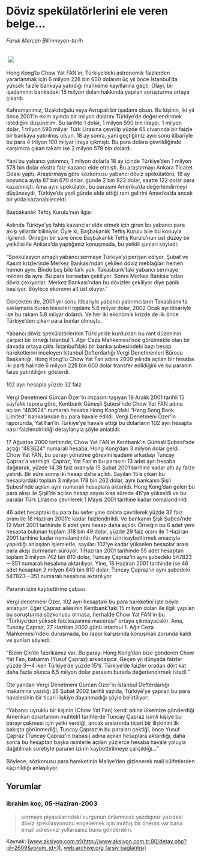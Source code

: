 # Döviz spekülatörlerini ele veren belge...

*Faruk Mercan Bilinmeyen-tarih*

<div>
 <font>
  <img border="0" height="1" src="/web/20030630111331im_/http://www.aksiyon.com.tr/images/blank.gif"/>
 </font>
 <font class="content">
  <p>
   <img border="0" hspace="5" src="http://web.archive.org/web/20030630111331im_/http://www.aksiyon.com.tr/resim/442/30.jpg" vspace="5"/>
  </p>
 </font>
 <font class="content">
  Hong Kong’lu Chow Yat FAN’ın, Türkiye’deki astronomik faizlerden yararlanmak için 6 milyon 228 bin 600 dolarını üç yıl önce İstanbul’da yüksek faizle bankaya yatırdığı mahkeme kayıtlarına geçti. Olayı, bir işadamının bankadaki 15 milyon doları hakkında yapılan soruşturma ortaya çıkardı.
 </font>
 <p>
  <font class="content">
   Kahramanımız, Uzakdoğulu veya Avrupalı bir işadamı olsun. Bu kişinin, iki yıl önce 2001’in ekim ayında bir milyon dolarını Türkiye’de değerlendirmek istediğini düşünelim. Bu tarihte 1 dolar, 1 milyon 590 bin liraydı. 1 milyon dolar, 1 trilyon 590 milyar Türk Lirasına çevrilip yüzde 65 civarında bir faizle bir bankaya yatırılmış olsun. 18 ay sonra, yani geçtiğimiz ayın sonu itibariyle bu para 4 trilyon 100 milyar liraya çıkmıştı. Bu para dolara çevrildiğinde karşımıza çıkan rakam ise 2 milyon 578 bin dolardı.
   <br/>
   <br/>
   Yani bu yabancı yatırımcı, 1 milyon dolarla 18 ay içinde Türkiye’den 1 milyon 578 bin dolar ekstra faiz kazancı elde etmişti. Bu araştırmayı Ankara Ticaret Odası yaptı. Araştırmaya göre sözkonusu yabancı döviz spekülatörü, 18 ay boyunca ayda 87 bin 670 dolar, günde 2 bin 922 dolar, saatte 122 dolar para kazanmıştı. Ama aynı spekülatör, bu parasını Amerika’da değerlendirmeyi düşünseydi, Türkiye’de yedi günde elde ettiği rant gelirini Amerika’da ancak bir yılda kazanabilecekti.
   <br/>
   <br/>
   Başbakanlık Teftiş Kurulu’nun ilgisi
   <br/>
   <br/>
   Aslında Türkiye’ye fahiş kazançlar elde etmek için giren bu yabancı para akışı yıllardır biliniyor. Öyle ki, Başbakanlık Teftiş Kurulu bile bu konuyla ilgilendi. Örneğin bir süre önce Başbakanlık Teftiş Kurulu’nun üst düzey bir yetkilisi ile Ankara’da yaptığımız konuşmada, bu yetkili şunları söyledi:
   <br/>
   <br/>
   “Spekülasyon amaçlı yabancı sermaye Türkiye’yi perişan ediyor. Şubat ve Kasım krizlerinde Merkez Bankası’ndan çekilen döviz meblağları hemen hemen aynı. Binde beş bile fark yok. Takasbank’taki yabancı sermaye miktarı da aynı. Bu para borsadan çekiliyor. Sonra Merkez Bankası’ndan döviz çekiyorlar. Merkez Bankası’ndan bu dövizler çekiliyor diye panik başlıyor. Böylece ekonomi alt üst oluyor.”
   <br/>
   <br/>
   Gerçekten de, 2001 yılı sonu itibariyle yabancı yatırımcıların Takasbank’ta saklamada duran hisseleri toplamı 5.6 milyar dolar, 2002 Ocak ayı itibariyle ise bu rakam 5.8 milyar dolardı. Ve her iki ekonomik krizde de ilk önce Türkiye’den çıkan para bunlar olmuştu.
   <br/>
   <br/>
   Yabancı döviz spekülatörlerinin Türkiye’de kurdukları bu rant düzeninin çarpıcı bir örneği İstanbul 1. Ağır Ceza Mahkemesi’nde görülmekte olan bir davada ortaya çıktı. İstanbul’daki bir banka şubesindeki bazı hesap hareketlerini inceleyen İstanbul Defterdarlığı Vergi Denetmenleri Bürosu Başkanlığı, Hong Kong’lu Chow Yat Fan adına 2000 yılında açılan bir hesaba iki parti halinde 6 milyon 228 bin 600 dolar transfer edildiğini ve bu paranın faize yatırıldığını gösterdi.
   <br/>
   <br/>
   102 ayrı hesapla yüzde 32 faiz
   <br/>
   <br/>
   Vergi Denetmeni Gürcan Özer’in imzasını taşıyan 19 Aralık 2001 tarihli 15 sayfalık rapora göre, Kentbank Güneşli Şubesi’nde Chow Yat FAN adına açılan “483624” numaralı hesaba Hong Kong’daki “Hang Seng Bank Limited” bankasından bu para havale edildi. Vergi Denetmeni Özer’in raporunda, Yat Fan’in Türkiye’ye havale ettiği bu dolarların 102 ayrı hesapta nasıl faizlendirildiği detaylarıyla şöyle anlatıldı:
   <br/>
   <br/>
   17 Ağustos 2000 tarihinde; Chow Yat FAN’ın Kentbank’ın Güneşli Şubesi’nde açtığı “483624” numaralı hesaba, Hong Kong’dan 3 milyon dolar geldi. Chow Yat FAN, bu parayı yönetme görevini işadamı arkadaşı Tuncay Çapraz’a vermişti. Çapraz, Yat Fan’ın bu parasını 13 adet ayrı hesaba dağıtarak, yüzde 14,38 faiz oranıyla 15 Şubat 2001 tarihine kadar altı ay faize yatırdı. Bir süre sonra iki hesap daha açıldı. Sayıları 15’e çıkan bu hesaplardaki toplam 3 milyon 178 bin 262 dolar, aynı bankanın Şişli Şubesi’nde açılan aynı numaralı hesaplara aktarıldı. Hong Kong’dan gelen bu para akışı ile Şişli’de açılan hesap sayısı kısa sürede 46’ya yükseldi ve bu paralar Türk Lirasına çevrilerek 1 Mayıs 2001 tarihine kadar nemalandırıldı.
   <br/>
   <br/>
   46 adet hesaptaki bu para bu sefer yine dolara çevrilerek yüzde 32 faiz oranı ile 18 Haziran 2001’e kadar faizlendirildi. Ve bankanın Şişli Şubesi’nde 12 Mart 2001 tarihinde 6 adet yeni hesap daha açıldı. Örneğin bu 6 adet yeni hesapta bulunan toplam 318 bin 49 dolar, yüzde 29 faiz oranı ile 1 Haziran 2001 tarihine kadar nemalandırıldı. Paranın izini kaybettirmek amacıyla yapıldığı anlaşılan işlemlerle, sayıları 102’ye kadar yükselen hesaplar arası para akışı durmadan sürüyor. 1 Haziran 2001 tarihinde 55 adet hesaptan toplam 3 milyon 742 bin 810 dolar, Tuncay Çapraz’ın aynı şubedeki 547823—351 numaralı hesabına aktarılıyor. Yine, 18 Haziran 2001 tarihinde ise 46 adet hesaptan 2 milyon 849 bin 810 dolar, Tuncay Çapraz’ın aynı şubedeki 547823—351 numaralı hesabına aktarılıyor.
   <br/>
   <br/>
   Paranın izini kaybettirme çabası
   <br/>
   <br/>
   Vergi denetmeni Özer, 102 ayrı hesaptaki bu para hareketini işte böyle anlatıyor. Eğer Çapraz ailesinin Kentbank’taki 15 milyon doları ile ilgili yapılan bu soruşturma sözkonusu olmasa, herhalde Chow Yat FAN’ın bu “Türkiye’den yüksek faiz kazanma macerası” ortaya çıkmayacaktı. Ama, Tuncay Çapraz, 27 Haziran 2002 günü İstanbul 1. Ağır Ceza Mahkemesi’ndeki duruşmada, bu rapor karşısında konuşmak zorunda kaldı ve şunları söyledi:
   <br/>
   <br/>
   “Bizim Çin’de fabrikamız var. Bu parayı Hong Kong’dan bize gönderen Chow Yat Fan, babamın (Yusuf Çapraz) arkadaşıdır. Geçen yıl dünyada faizler yüzde 3—4 iken Türkiye’de yüzde 15’ti. Türkiye’de faizler oradan dört kat daha fazla olunca 6,5 milyon dolar parasını burada değerlendirmek istedi.”
   <br/>
   <br/>
   Öte yandan Vergi Denetmeni Gürcan Özer’in İstanbul Defterdarlığı makamına yazdığı 26 Şubat 2002 tarihli yazıda, Türkiye’ye yapılan bu para havalesinin bir ticari ilişkiye dayanmadığı şöyle belirtiliyor:
   <br/>
   <br/>
   “Yabancı uyruklu bir kişinin (Chow Yat Fan) kendi adına ülkemize gönderdiği Amerikan dolarlarının muhtelif tarihlerde Tuncay Çapraz isimli kişiye bu parayı çekmesi için yetki verdiği, ancak aralarında ticari bir ilişkinini ilk bakışta görünmediği, Tuncay Çapraz’ın bu paraları çektiği, önce Yusuf Çapraz (Tuncay Çapraz’ın babası) adına açılan hesaplara aktardığı, daha sonra bu hesaptan başka isimlerle açılan yüzlerce hesaba havale yoluyla dağıtılmak suretiyle paranın izinin kaybettirilmeye çalışıldığı...”
   <br/>
   <br/>
   Böylece, sözkonusu para hareketinin Maliye’den gizlenerek mali külfetlerden kaçınıldığı anlaşılıyor.
   <br/>
  </font>
 </p>
</div>


## Yorumlar

### ibrahim koç, 05-Haziran-2003
> sermaye piyasalarındaki vurgunun önlenmesi: 
> yazdıgınız yazıdaki döviz spekilasyononu engellemek için müthiş bir önerim var bana email adresinizi yollarsanız bunu gönderieim.

Kaynak: [www.aksiyon.com.tr](http://www.aksiyon.com.tr:80/detay.php?id=2609&yorum_id=1), [web.archive.org (arşiv bağlantısı)](http://web.archive.org/web/20030630111331/http://www.aksiyon.com.tr:80/detay.php?id=2609&yorum_id=1)
